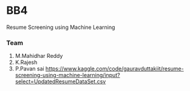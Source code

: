# BB4
Resume Screening using Machine Learning
### Team
1. M.Mahidhar Reddy
2. K.Rajesh
3. P.Pavan sai
https://www.kaggle.com/code/gauravduttakiit/resume-screening-using-machine-learning/input?select=UpdatedResumeDataSet.csv
